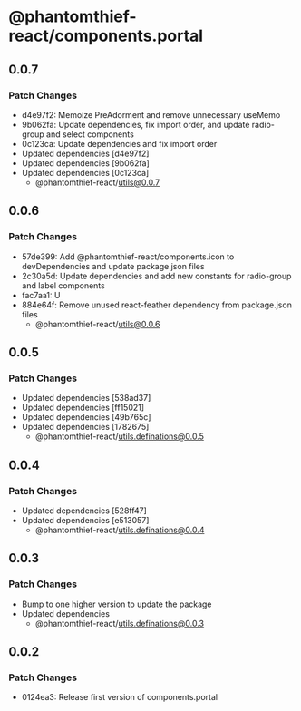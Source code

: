 # @phantomthief-react/components.portal

## 0.0.7

### Patch Changes

- d4e97f2: Memoize PreAdorment and remove unnecessary useMemo
- 9b062fa: Update dependencies, fix import order, and update radio-group and select components
- 0c123ca: Update dependencies and fix import order
- Updated dependencies [d4e97f2]
- Updated dependencies [9b062fa]
- Updated dependencies [0c123ca]
  - @phantomthief-react/utils@0.0.7

## 0.0.6

### Patch Changes

- 57de399: Add @phantomthief-react/components.icon to devDependencies and update package.json files
- 2c30a5d: Update dependencies and add new constants for radio-group and label components
- fac7aa1: U
- 884e64f: Remove unused react-feather dependency from package.json files
  - @phantomthief-react/utils@0.0.6

## 0.0.5

### Patch Changes

- Updated dependencies [538ad37]
- Updated dependencies [ff15021]
- Updated dependencies [49b765c]
- Updated dependencies [1782675]
  - @phantomthief-react/utils.definations@0.0.5

## 0.0.4

### Patch Changes

- Updated dependencies [528ff47]
- Updated dependencies [e513057]
  - @phantomthief-react/utils.definations@0.0.4

## 0.0.3

### Patch Changes

- Bump to one higher version to update the package
- Updated dependencies
  - @phantomthief-react/utils.definations@0.0.3

## 0.0.2

### Patch Changes

- 0124ea3: Release first version of components.portal
